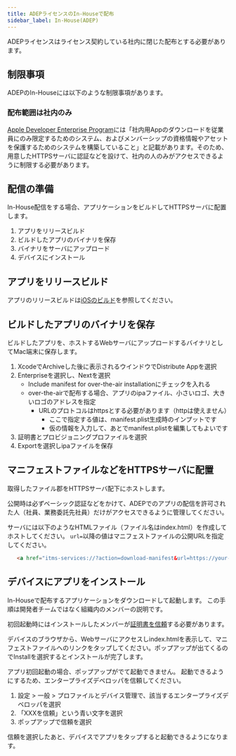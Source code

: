 ```yaml
---
title: ADEPライセンスのIn-Houseで配布
sidebar_label: In-House(ADEP)
---
```


ADEPライセンスはライセンス契約している社内に閉じた配布とする必要があります。

## 制限事項

ADEPのIn-Houseには以下のような制限事項があります。

### 配布範囲は社内のみ

<!-- textlint-disable ja-technical-writing/sentence-length -->
[Apple Developer Enterprise Program](https://developer.apple.com/jp/programs/enterprise/)には「社内用Appのダウンロードを従業員にのみ限定するためのシステム、およびメンバーシップの資格情報やアセットを保護するためのシステムを構築していること」と記載があります。そのため、用意したHTTPSサーバに認証などを設けて、社内の人のみがアクセスできるように制限する必要があります。
<!-- textlint-enable ja-technical-writing/sentence-length -->

## 配信の準備

In-House配信をする場合、アプリケーションをビルドしてHTTPSサーバに配置します。

  1. アプリをリリースビルド
  1. ビルドしたアプリのバイナリを保存
  1. バイナリをサーバにアップロード
  1. デバイスにインストール

## アプリをリリースビルド

アプリのリリースビルドは[iOSのビルド](./app-build/ios-build.md)を参照してください。

## ビルドしたアプリのバイナリを保存

ビルドしたアプリを、ホストするWebサーバにアップロードするバイナリとしてMac端末に保存します。

  1. XcodeでArchiveした後に表示されるウインドウでDistribute Appを選択
  1. Enterpriseを選択し、Nextを選択
     - Include manifest for over-the-air installationにチェックを入れる
     - over-the-airで配布する場合、アプリのipaファイル、小さいロゴ、大きいロゴのアドレスを指定
        - URLのプロトコルはhttpsとする必要があります（httpは使えません）
           - ここで指定する値は、manifest.plist生成時のインプットです
           - 仮の情報を入力して、あとでmanifest.plistを編集してもよいです
  1. 証明書とプロビジョニングプロファイルを選択
  1. Exportを選択しipaファイルを保存

## マニフェストファイルなどをHTTPSサーバに配置

取得したファイル郡をHTTPSサーバ配下にホストします。
<!-- textlint-enable ja-technical-writing/max-kanji-continuous-len -->
公開時は必ずベーシック認証などをかけて、ADEPでのアプリの配信を許可された人（社員、業務委託先社員）だけがアクセスできるように管理してください。
<!-- textlint-enable ja-technical-writing/max-kanji-continuous-len -->

サーバには以下のようなHTMLファイル（ファイル名はindex.html）を作成してホストしてください。
`url=`以降の値はマニフェストファイルの公開URLを指定してください。

```html
   <a href="itms-services://?action=download-manifest&url=https://your-bucket-url/manifest.plist">ダウンロード</a>
```

## デバイスにアプリをインストール

In-Houseで配布するアプリケーションをダウンロードして起動します。
この手順は開発者チームではなく組織内のメンバーの説明です。

初回起動時にはインストールしたメンバーが[証明書を信頼](https://help.apple.com/xcode/mac/current/#/dev96a12fb84)する必要があります。

デバイスのブラウザから、Webサーバにアクセスしindex.htmlを表示して、マニフェストファイルへのリンクをタップしてください。ポップアップが出てくるのでInstallを選択するとインストールが完了します。

アプリ初回起動の場合、ポップアップがでて起動できません。
起動できるようにするため、エンタープライズデベロッパを信頼してください。

  1. 設定 > 一般 > プロファイルとデバイス管理で、該当するエンタープライズデベロッパを選択
  1. 「XXXを信頼」という青い文字を選択
  1. ポップアップで信頼を選択

信頼を選択したあと、デバイスでアプリをタップすると起動できるようになります。
